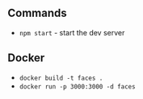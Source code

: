## Commands

- `npm start` - start the dev server

## Docker

- `docker build -t faces .`
- `docker run -p 3000:3000 -d faces`